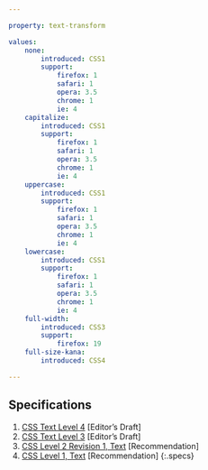```yaml
---

property: text-transform

values:
    none:
        introduced: CSS1
        support:
            firefox: 1
            safari: 1
            opera: 3.5
            chrome: 1
            ie: 4
    capitalize:
        introduced: CSS1
        support:
            firefox: 1
            safari: 1
            opera: 3.5
            chrome: 1
            ie: 4
    uppercase:
        introduced: CSS1
        support:
            firefox: 1
            safari: 1
            opera: 3.5
            chrome: 1
            ie: 4
    lowercase:
        introduced: CSS1
        support:
            firefox: 1
            safari: 1
            opera: 3.5
            chrome: 1
            ie: 4
    full-width:
        introduced: CSS3
        support:
            firefox: 19
    full-size-kana:
        introduced: CSS4

---
```


## Specifications

1. [CSS Text Level 4](http://dev.w3.org/csswg/css-text-4/#text-transform) [Editor’s Draft]
2. [CSS Text Level 3](http://dev.w3.org/csswg/css-text/#text-transform) [Editor’s Draft]
3. [CSS Level 2 Revision 1, Text](http://www.w3.org/TR/CSS2/text.html#propdef-text-transform) [Recommendation]
4. [CSS Level 1, Text](http://www.w3.org/TR/REC-CSS1/#text-transform) [Recommendation]
{:.specs}
